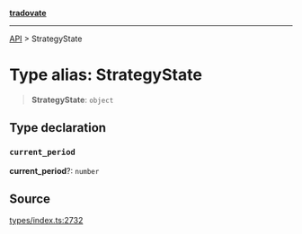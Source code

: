 [**tradovate**](../README.md)

***

[API](../API.md) > StrategyState

# Type alias: StrategyState

> **StrategyState**: `object`

## Type declaration

### `current_period`

**current\_period**?: `number`

## Source

[types/index.ts:2732](https://github.com/cgilly2fast/tradovate-typescript/blob/b1caea5/src/types/index.ts#L2732)
